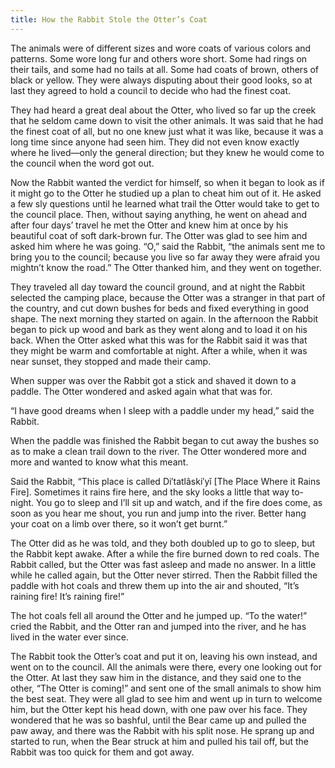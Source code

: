 ```yaml
---
title: How the Rabbit Stole the Otter’s Coat
---
```


The animals were of different sizes and wore coats of various colors and patterns. Some wore long fur and others wore short. Some had rings on their tails, and some had no tails at all. Some had coats of brown, others of black or yellow. They were always disputing about their good looks, so at last they agreed to hold a council to decide who had the finest coat.

They had heard a great deal about the Otter, who lived so far up the creek that he seldom came down to visit the other animals. It was said that he had the finest coat of all, but no one knew just what it was like, because it was a long time since anyone had seen him. They did not even know exactly where he lived—only the general direction; but they knew he would come to the council when the word got out.

Now the Rabbit wanted the verdict for himself, so when it began to look as if it might go to the Otter he studied up a plan to cheat him out of it. He asked a few sly questions until he learned what trail the Otter would take to get to the council place. Then, without saying anything, he went on ahead and after four days’ travel he met the Otter and knew him at once by his beautiful coat of soft dark-brown fur. The Otter was glad to see him and asked him where he was going. “O,” said the Rabbit, “the animals sent me to bring you to the council; because you live so far away they were afraid you mightn’t know the road.” The Otter thanked him, and they went on together.

They traveled all day toward the council ground, and at night the Rabbit selected the camping place, because the Otter was a stranger in that part of the country, and cut down bushes for beds and fixed everything in good shape. The next morning they started on again. In the afternoon the Rabbit began to pick up wood and bark as they went along and to load it on his back. When the Otter asked what this was for the Rabbit said it was that they might be warm and comfortable at night. After a while, when it was near sunset, they stopped and made their camp.

When supper was over the Rabbit got a stick and shaved it down to a paddle. The Otter wondered and asked again what that was for.

“I have good dreams when I sleep with a paddle under my head,” said the Rabbit.

When the paddle was finished the Rabbit began to cut away the bushes so as to make a clean trail down to the river. The Otter wondered more and more and wanted to know what this meant.

Said the Rabbit, “This place is called Di′tatlâski′yĭ [The Place Where it Rains Fire]. Sometimes it rains fire here, and the sky looks a little that way to-night. You go to sleep and I’ll sit up and watch, and if the fire does come, as soon as you hear me shout, you run and jump into the river. Better hang your coat on a limb over there, so it won’t get burnt.”

The Otter did as he was told, and they both doubled up to go to sleep, but the Rabbit kept awake. After a while the fire burned down to red coals. The Rabbit called, but the Otter was fast asleep and made no answer. In a little while he called again, but the Otter never stirred. Then the Rabbit filled the paddle with hot coals and threw them up into the air and shouted, “It’s raining fire! It’s raining fire!”

The hot coals fell all around the Otter and he jumped up. “To the water!” cried the Rabbit, and the Otter ran and jumped into the river, and he has lived in the water ever since.

The Rabbit took the Otter’s coat and put it on, leaving his own instead, and went on to the council. All the animals were there, every one looking out for the Otter. At last they saw him in the distance, and they said one to the other, “The Otter is coming!” and sent one of the small animals to show him the best seat. They were all glad to see him and went up in turn to welcome him, but the Otter kept his head down, with one paw over his face. They wondered that he was so bashful, until the Bear came up and pulled the paw away, and there was the Rabbit with his split nose. He sprang up and started to run, when the Bear struck at him and pulled his tail off, but the Rabbit was too quick for them and got away.
